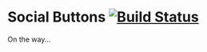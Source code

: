 Social Buttons [![Build Status](https://travis-ci.org/maracaipe/social-buttons.png)](https://travis-ci.org/maracaipe/social-buttons)
==============

On the way...